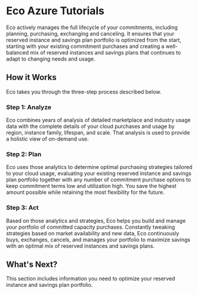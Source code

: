 # Eco Azure Tutorials

Eco actively manages the full lifecycle of your commitments, including planning, purchasing, exchanging and canceling. It ensures that your reserved instance and savings plan portfolio is optimized from the start, starting with your existing commitment purchases and creating a well-balanced mix of reserved instances and savings plans that continues to adapt to changing needs and usage.

## How it Works

Eco takes you through the three-step process described below.

### Step 1: Analyze

Eco combines years of analysis of detailed marketplace and industry usage data with the complete details of your cloud purchases and usage by region, instance family, lifespan, and scale. That analysis is used to provide a holistic view of on-demand use.

### Step 2: Plan

Eco uses those analytics to determine optimal purchasing strategies tailored to your cloud usage, evaluating your existing reserved instance and savings plan portfolio together with any number of commitment purchase options to keep commitment terms low and utilization high. You save the highest amount possible while retaining the most flexibility for the future.

### Step 3: Act

Based on those analytics and strategies, Eco helps you build and manage your portfolio of committed capacity purchases. Constantly tweaking strategies based on market availability and new data, Eco continuously buys, exchanges, cancels, and manages your portfolio to maximize savings with an optimal mix of reserved instances and savings plans.

## What's Next?

This section includes information you need to optimize your reserved instance and savings plan portfolio.



